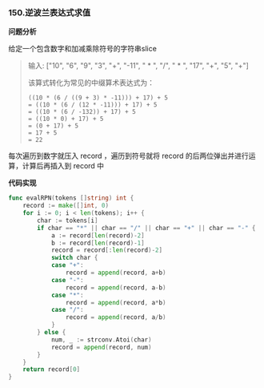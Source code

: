 ### 150.逆波兰表达式求值

**问题分析**

给定一个包含数字和加减乘除符号的字符串slice

> 输入: ["10", "6", "9", "3", "+", "-11", " * ", "/", " * ", "17", "+", "5", "+"]
>
> 该算式转化为常见的中缀算术表达式为：
>
> ```text
> ((10 * (6 / ((9 + 3) * -11))) + 17) + 5       
> = ((10 * (6 / (12 * -11))) + 17) + 5       
> = ((10 * (6 / -132)) + 17) + 5     
> = ((10 * 0) + 17) + 5     
> = (0 + 17) + 5    
> = 17 + 5    
> = 22    
> ```

每次遍历到数字就压入 record ，遍历到符号就将 record 的后两位弹出并进行运算，计算后再插入到 record 中

**代码实现**

```go
func evalRPN(tokens []string) int {
	record := make([]int, 0)
	for i := 0; i < len(tokens); i++ {
		char := tokens[i]
		if char == "*" || char == "/" || char == "+" || char == "-" {
			a := record[len(record)-2]
			b := record[len(record)-1]
			record = record[:len(record)-2]
			switch char {
			case "+":
				record = append(record, a+b)
			case "-":
				record = append(record, a-b)
			case "*":
				record = append(record, a*b)
			case "/":
				record = append(record, a/b)
			}
		} else {
			num, _ := strconv.Atoi(char)
			record = append(record, num)
		}
	}
	return record[0]
}
```

